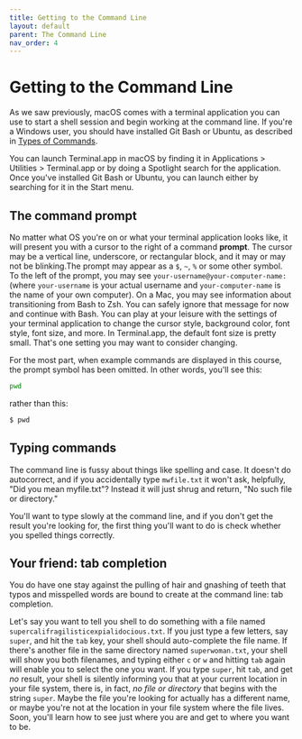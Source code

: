 ```yaml
---
title: Getting to the Command Line
layout: default
parent: The Command Line
nav_order: 4
---
```

# Getting to the Command Line

As we saw previously, macOS comes with a terminal application you can use to start a shell session and begin working at the command line. If you're a Windows user, you should have installed Git Bash or Ubuntu, as described in [Types of Commands](/mod-2/unix-like-vs-windows.md).

You can launch Terminal.app in macOS by finding it in Applications > Utilities > Terminal.app or by doing a Spotlight search for the application. Once you've installed Git Bash or Ubuntu, you can launch either by searching for it in the Start menu.

## The command prompt

No matter what OS you're on or what your terminal application looks like, it will present you with a cursor to the right of a command **prompt**. The cursor may be a vertical line, underscore, or rectangular block, and it may or may not be blinking.The prompt may appear as a `$`, `~`, `%` or some other symbol. To the left of the prompt, you may see `your-username@your-computer-name:` (where `your-username` is your actual username and `your-computer-name` is the name of your own computer). On a Mac, you may see information about transitioning from Bash to Zsh. You can safely ignore that message for now and continue with Bash. You can play at your leisure with the settings of your terminal application to change the cursor style, background color, font style, font size, and more. In Terminal.app, the default font size is pretty small. That's one setting you may want to consider changing.

For the most part, when example commands are displayed in this course, the prompt symbol has been omitted. In other words, you'll see this:
```zsh
pwd
```
rather than this:
```zsh
$ pwd
```
## Typing commands

The command line is fussy about things like spelling and case. It doesn't do autocorrect, and if you accidentally type `mwfile.txt` it won't ask, helpfully, "Did you mean myfile.txt"? Instead it will just shrug and return, "No such file or directory."

You'll want to type slowly at the command line, and if you don't get the result you're looking for, the first thing you'll want to do is check whether you spelled things correctly.

## Your friend: tab completion

You do have one stay against the pulling of hair and gnashing of teeth that typos and misspelled words are bound to create at the command line: tab completion.

Let's say you want to tell you shell to do something with a file named `supercalifragilisticexpialidocious.txt`. If you just type a few letters, say `super`, and hit the `tab` key, your shell should auto-complete the file name. If there's another file in the same directory named `superwoman.txt`, your shell will show you both filenames, and typing either `c` or `w` and hitting `tab` again will enable you to select the one you want. If you type `super`, hit `tab`, and get *no* result, your shell is silently informing you that at your current location in your file system, there is, in fact, *no file or directory* that begins with the string `super`. Maybe the file you're looking for actually has a different name, or maybe you're not at the location in your file system where the file lives. Soon, you'll learn how to see just where you are and get to where you want to be.